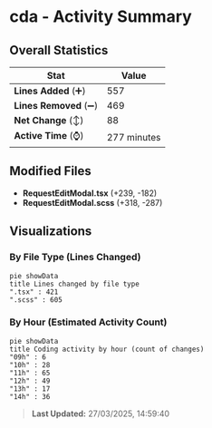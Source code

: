 # cda - Activity Summary 

## Overall Statistics

| Stat                   | Value                                                             |
| ---------------------- | ----------------------------------------------------------------- |
| **Lines Added** (➕)   | 557                                          |
| **Lines Removed** (➖) | 469                                        |
| **Net Change** (↕)    | 88                |
| **Active Time** (⌚)   | 277 minutes |


## Modified Files
- **RequestEditModal.tsx** (+239, -182)
- **RequestEditModal.scss** (+318, -287)

## Visualizations

### By File Type (Lines Changed)

```mermaid
pie showData
title Lines changed by file type
".tsx" : 421
".scss" : 605
```

### By Hour (Estimated Activity Count)

```mermaid
pie showData
title Coding activity by hour (count of changes)
"09h" : 6
"10h" : 28
"11h" : 65
"12h" : 49
"13h" : 17
"14h" : 36
```


> **Last Updated:** 27/03/2025, 14:59:40